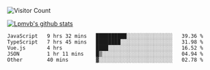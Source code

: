 ![Visitor Count](https://profile-counter.glitch.me/Lpmvb/count.svg)

[![Lpmvb's github stats](https://github-readme-stats.vercel.app/api?username=lpmvb&show_icons=true&title_color=fff&icon_color=79ff97&text_color=9f9f9f&bg_color=151515)](https://github.com/anuraghazra/github-readme-stats)

<!--
Here are some ideas to get you started:

- 🔭 I’m currently working on ...
- 🌱 I’m currently learning ...
- 👯 I’m looking to collaborate on ...
- 🤔 I’m looking for help with ...
- 💬 Ask me about ...
- 📫 How to reach me: ...
- 😄 Pronouns: ...
- ⚡ Fun fact: ...
-->

<!--START_SECTION:waka-->

```text
JavaScript   9 hrs 32 mins   ██████████░░░░░░░░░░░░░░░   39.36 %
TypeScript   7 hrs 45 mins   ████████░░░░░░░░░░░░░░░░░   31.98 %
Vue.js       4 hrs           ████░░░░░░░░░░░░░░░░░░░░░   16.52 %
JSON         1 hr 11 mins    █▒░░░░░░░░░░░░░░░░░░░░░░░   04.94 %
Other        40 mins         ▓░░░░░░░░░░░░░░░░░░░░░░░░   02.78 %
```

<!--END_SECTION:waka-->
